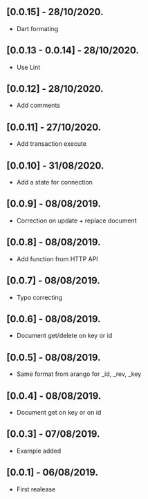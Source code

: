 ## [0.0.15] - 28/10/2020.

* Dart formating

## [0.0.13 - 0.0.14] - 28/10/2020.

* Use Lint

## [0.0.12] - 28/10/2020.

* Add comments

## [0.0.11] - 27/10/2020.

* Add transaction execute

## [0.0.10] - 31/08/2020.

* Add a state for connection

## [0.0.9] - 08/08/2019.

* Correction on update + replace document 

## [0.0.8] - 08/08/2019.

* Add function from HTTP API

## [0.0.7] - 08/08/2019.

* Typo correcting

## [0.0.6] - 08/08/2019.

* Document get/delete on key or id

## [0.0.5] - 08/08/2019.

* Same format from arango for _id, _rev, _key

## [0.0.4] - 08/08/2019.

* Document get on key or on id

## [0.0.3] - 07/08/2019.

* Example added

## [0.0.1] - 06/08/2019.

* First realease
